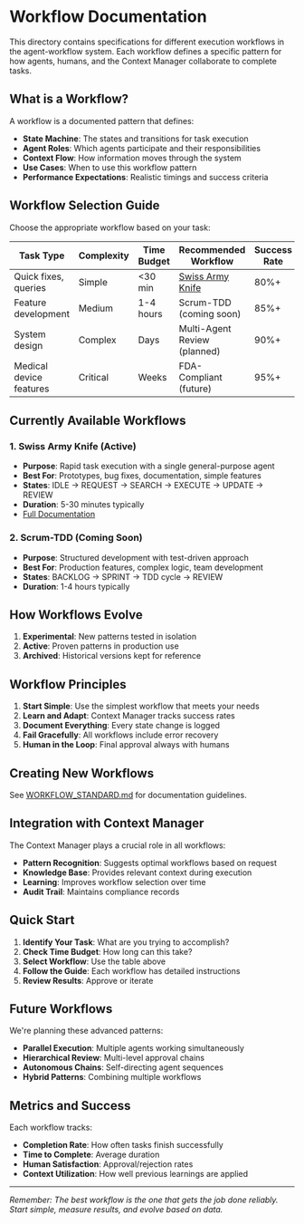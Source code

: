 # Workflow Documentation

This directory contains specifications for different execution workflows in the agent-workflow system. Each workflow defines a specific pattern for how agents, humans, and the Context Manager collaborate to complete tasks.

## What is a Workflow?

A workflow is a documented pattern that defines:
- **State Machine**: The states and transitions for task execution
- **Agent Roles**: Which agents participate and their responsibilities
- **Context Flow**: How information moves through the system
- **Use Cases**: When to use this workflow pattern
- **Performance Expectations**: Realistic timings and success criteria

## Workflow Selection Guide

Choose the appropriate workflow based on your task:

| Task Type | Complexity | Time Budget | Recommended Workflow | Success Rate |
|-----------|------------|-------------|---------------------|--------------|
| Quick fixes, queries | Simple | <30 min | [Swiss Army Knife](active/01_swiss-army-knife/) | 80%+ |
| Feature development | Medium | 1-4 hours | Scrum-TDD (coming soon) | 85%+ |
| System design | Complex | Days | Multi-Agent Review (planned) | 90%+ |
| Medical device features | Critical | Weeks | FDA-Compliant (future) | 95%+ |

## Currently Available Workflows

### 1. Swiss Army Knife (Active)
- **Purpose**: Rapid task execution with a single general-purpose agent
- **Best For**: Prototypes, bug fixes, documentation, simple features
- **States**: IDLE → REQUEST → SEARCH → EXECUTE → UPDATE → REVIEW
- **Duration**: 5-30 minutes typically
- [Full Documentation](active/01_swiss-army-knife/)

### 2. Scrum-TDD (Coming Soon)
- **Purpose**: Structured development with test-driven approach
- **Best For**: Production features, complex logic, team development
- **States**: BACKLOG → SPRINT → TDD cycle → REVIEW
- **Duration**: 1-4 hours typically

## How Workflows Evolve

1. **Experimental**: New patterns tested in isolation
2. **Active**: Proven patterns in production use
3. **Archived**: Historical versions kept for reference

## Workflow Principles

1. **Start Simple**: Use the simplest workflow that meets your needs
2. **Learn and Adapt**: Context Manager tracks success rates
3. **Document Everything**: Every state change is logged
4. **Fail Gracefully**: All workflows include error recovery
5. **Human in the Loop**: Final approval always with humans

## Creating New Workflows

See [WORKFLOW_STANDARD.md](WORKFLOW_STANDARD.md) for documentation guidelines.

## Integration with Context Manager

The Context Manager plays a crucial role in all workflows:
- **Pattern Recognition**: Suggests optimal workflows based on request
- **Knowledge Base**: Provides relevant context during execution
- **Learning**: Improves workflow selection over time
- **Audit Trail**: Maintains compliance records

## Quick Start

1. **Identify Your Task**: What are you trying to accomplish?
2. **Check Time Budget**: How long can this take?
3. **Select Workflow**: Use the table above
4. **Follow the Guide**: Each workflow has detailed instructions
5. **Review Results**: Approve or iterate

## Future Workflows

We're planning these advanced patterns:
- **Parallel Execution**: Multiple agents working simultaneously
- **Hierarchical Review**: Multi-level approval chains
- **Autonomous Chains**: Self-directing agent sequences
- **Hybrid Patterns**: Combining multiple workflows

## Metrics and Success

Each workflow tracks:
- **Completion Rate**: How often tasks finish successfully
- **Time to Complete**: Average duration
- **Human Satisfaction**: Approval/rejection rates
- **Context Utilization**: How well previous learnings are applied

---

*Remember: The best workflow is the one that gets the job done reliably. Start simple, measure results, and evolve based on data.*